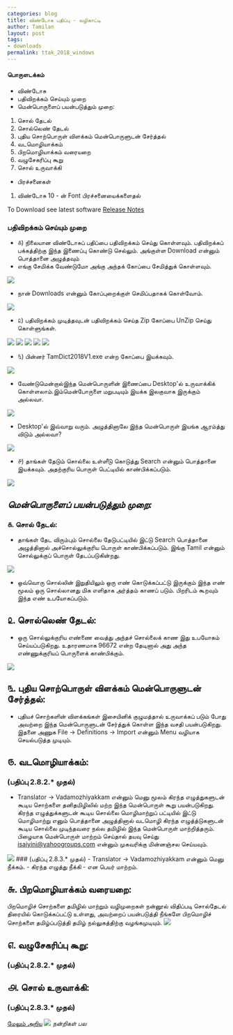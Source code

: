 ```yaml
---
categories: blog
title: விண்டோசு பதிப்பு - வழிகாட்டி
author: Tamilan
layout: post
tags: 
- downloads
permalink: ttak_2018_windows
---
```

#### பொருளடக்கம்
- விண்டோசு
- பதிவிறக்கம் செய்யும் முறை
- மென்பொருளைப் பயன்படுத்தும் முறை:
 1. சொல் தேடல்
 2. சொல்லெண் தேடல்
 3. புதிய சொற்பொருள் விளக்கம் மென்பொருளுடன் சேர்த்தல்
 4. வடமொழியாக்கம்
 5. பிறமொழியாக்கம் வரையறை
 6. வழுசேகரிப்பு கூறு
 7. சொல் உருவாக்கி
- பிரச்சனைகள்
 1. விண்டோசு 10 - ன் Font பிரச்சனையைக்களைதல்

 To Download see latest software [Release Notes](/release_notes)

### பதிவிறக்கம் செய்யும் முறை 
 - ௧) நிலையான விண்டோசுப் பதிப்பை பதிவிறக்கம் செய்து கொள்ளவும். பதிவிறக்கப் பக்கத்திற்கு இந்த இணைப்பு கொண்டு செல்லும். அங்குள்ள Download என்னும் பொத்தானை அழுத்தவும்
 - எங்கு சேமிக்க வேண்டுமோ அங்கு அந்தக் கோப்பை சேமித்துக் கொள்ளவும். 
 
 <img src="/images/three.jpg">
	
 - நான் Downloads என்னும் கோப்புறைக்குள் செமிப்பதாகக் கொள்வோம்.
 
 <img src="/images/four.jpg">
 
 - ௨) பதிவிறக்கம் முடித்தவுடன் பதிவிறக்கம் செய்த Zip கோப்பை UnZip செய்து கொள்ளுங்கள்.
 
 <img src="/images/five.jpg">
	
 <img src="/images/six.jpg">
	
 <img src="/images/seven.jpg">
	
 <img src="/images/eight.jpg">
	
 <img src="/images/night.jpg">
	
 - ௩) பின்னர் TamDict2018V1.exe என்ற கோப்பை இயக்கவும்.
 
 <img src="/images/eleven.jpg">
	
 - வேண்டுமென்றால்இந்த மென்பொருளின் இணைப்பை Desktop'ல் உருவாக்கிக் கொள்ளலாம்.இம்மென்போருளை மறுபடியும் இயக்க இலகுவாக இருக்கும் அல்லவா. 
 
 <img src="/images/twelve.jpg">
 
 - Desktop'ல் இவ்வாறு வரும். அழுத்தினாலே இந்த மென்பொருள் இயங்க ஆரம்த்து விடும் அல்லவா? 
 
 <img src="/images/thirteen.jpg">
 
 - ௪) தாங்கள் தேடும் சொல்லை உள்ளீடு கொடுத்து Search என்னும் பொத்தானை இயக்கவும். அதற்குரிய பொருள் பெட்டியில் காண்பிக்கப்படும்.
 
 <img src="/images/fourteen.jpg">

## _மென்பொருளைப் பயன்படுத்தும் முறை:_ 
### ௧. சொல் தேடல்:

 - தாங்கள் தேட விரும்பும் சொல்லை தேடுபட்டியில் இட்டு Search பொத்தானை அழுத்தினால் அச்சொல்லுக்குரிய பொருள் காண்பிக்கப்படும். இங்கு Tamil என்னும் சொல்லுக்குப் பொருள் தேடப்படுகின்றது. 
 
 <img src="/images/fiveteen.jpg">
 
 -  ஒவ்வொரு சொல்லின் இறுதியிலும் ஒரு எண் கொடுக்கப்பட்டு இருக்கும் இந்த எண் மூலம் ஒரு சொல்லானது மிக எளிதாக அர்த்தம் காணப் படும். பிறரிடம் கூறவும் இந்த எண் உபயோகப்படும். 
 
 
## ௨. சொல்லெண் தேடல்: 

 - ஒரு சொல்லுக்குரிய எண்ணை வைத்து அந்தச் சொல்லைக் காண இது உபயோகம் செய்யப்படுகிறது. உதாரணமாக 96672 என்ற தேடினால் அது அந்த எண்ணுக்குரியப் பொருளைக் காண்பிக்கும்.
 
 <img src="/images/sixteen.jpg">
 
## ௩. புதிய சொற்பொருள் விளக்கம் மென்பொருளுடன் சேர்த்தல்:

 - புதியச் சொற்களின் விளக்கங்கள் இசையினிக் குழுமத்தால் உருவாக்கப் படும் போது அவற்றை இந்த மென்பொருளுடன் சேர்த்துக் கொள்ள இந்த வசதி பயன்படுகிறது. இதனை அணுக File -> Definitions -> Import என்னும் Menu வழியாக செயல்படுத்த முடியும். 

## ௫. வடமொழியாக்கம்: 
### (பதிப்பு 2.8.2.* முதல்)
 - Translator -> Vadamozhiyakkam என்னும் மெனு மூலம் கிரந்த எழுத்துகளுடன் கூடிய சொற்களை தனிதமிழிலில் மற்ற இந்த மென்பொருள் கூறு பயன்படுகிறது. கிரந்த எழுத்துக்களுடன் கூடிய சொல்லை மொழிமாற்றுப் பட்டியில் இட்டு மொழிமாற்று எனும் பொத்தானை அழுத்தினால் வடமொழி கிரந்த எழுத்த்டுகளுடன் கூடிய சொல்லை முடிந்தவரை நல்ல தமிழில் இந்த மென்பொருள் மாற்றித்தரும். பிழையாக மென்பொருள் மாற்றம் செய்தால் தயவு செய்து isaiyini@yahoogroups.com என்னும் முகவரிக்கு மின்னஞ்சல செய்யவும். 

 <img src="/images/seventeen.jpg">
### (பதிப்பு 2.8.3.* முதல்)
 - Translator -> Vadamozhiyakkam என்னும் மெனு நீக்கம்.
 - கிரந்த எழுத்து நீக்கி - என பெயர் மாற்றம்.
	
## ௬. பிறமொழியாக்கம் வரையறை: 

பிறமொழிச் சொற்களை தமிழில் மாற்றும் வழிமுறைகள் நன்னூல் விதிப்படி சொல்தேடல் திரையில் கொடுக்கப்பட்டு உள்ளது, அவற்றைப் பயன்படுத்தி நீங்களே பிறமொழிச் சொற்களை தமிழ்ப்படுத்தி தமிழ் நல்லுகத்திற்கு வழங்கமுடியும். 
<img src="/images/eighteen.jpg">

## ௭. வழுசேகரிப்பு கூறு:
### (பதிப்பு 2.8.2.* முதல்)

## ௮. சொல் உருவாக்கி:
### (பதிப்பு 2.8.3.* முதல்)
 [மேலும் அறிய](https://thanithamizhakarathikalanjiyam.github.io/windows_283)
 <img src="/images/inikai_pudhusol.JPG">
_நன்றிகள் பல_

 